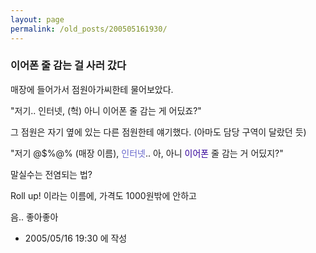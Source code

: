 ```yaml
---
layout: page
permalink: /old_posts/200505161930/
---
```


### 이어폰 줄 감는 걸 사러 갔다

매장에 들어가서 점원아가씨한테 물어보았다.

"저기.. 인터넷, (헉) 아니 이어폰 줄 감는 게 어딨죠?"

그 점원은 자기 옆에 있는 다른 점원한테 얘기했다. (아마도 담당 구역이 달랐던 듯)

"저기 @$%@% (매장 이름), <font color="#6666cc">인터넷</font>.. 아, 아니 <font color="#330099">이어폰</font> 줄 감는 거 어딨지?"





말실수는 전염되는 법?


<a name="154121_1"></a>Roll up! 이라는 이름에, 가격도 1000원밖에 안하고

음.. 좋아좋아




- 2005/05/16 19:30 에 작성